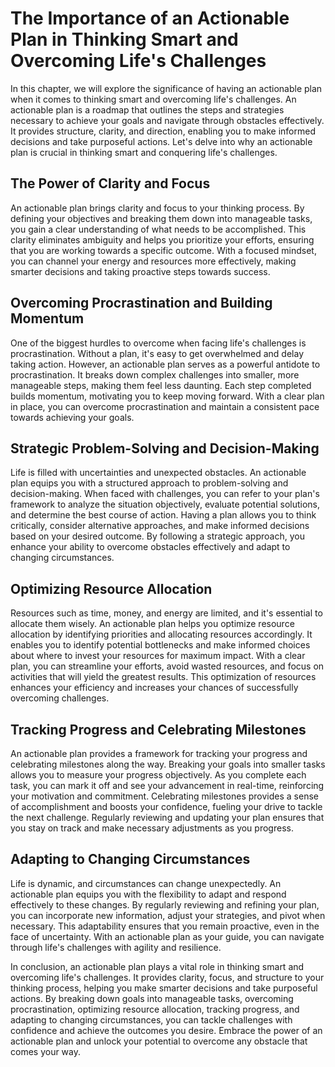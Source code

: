 The Importance of an Actionable Plan in Thinking Smart and Overcoming Life's Challenges
===================================================================================================

In this chapter, we will explore the significance of having an actionable plan when it comes to thinking smart and overcoming life's challenges. An actionable plan is a roadmap that outlines the steps and strategies necessary to achieve your goals and navigate through obstacles effectively. It provides structure, clarity, and direction, enabling you to make informed decisions and take purposeful actions. Let's delve into why an actionable plan is crucial in thinking smart and conquering life's challenges.

**The Power of Clarity and Focus**
----------------------------------

An actionable plan brings clarity and focus to your thinking process. By defining your objectives and breaking them down into manageable tasks, you gain a clear understanding of what needs to be accomplished. This clarity eliminates ambiguity and helps you prioritize your efforts, ensuring that you are working towards a specific outcome. With a focused mindset, you can channel your energy and resources more effectively, making smarter decisions and taking proactive steps towards success.

**Overcoming Procrastination and Building Momentum**
----------------------------------------------------

One of the biggest hurdles to overcome when facing life's challenges is procrastination. Without a plan, it's easy to get overwhelmed and delay taking action. However, an actionable plan serves as a powerful antidote to procrastination. It breaks down complex challenges into smaller, more manageable steps, making them feel less daunting. Each step completed builds momentum, motivating you to keep moving forward. With a clear plan in place, you can overcome procrastination and maintain a consistent pace towards achieving your goals.

**Strategic Problem-Solving and Decision-Making**
-------------------------------------------------

Life is filled with uncertainties and unexpected obstacles. An actionable plan equips you with a structured approach to problem-solving and decision-making. When faced with challenges, you can refer to your plan's framework to analyze the situation objectively, evaluate potential solutions, and determine the best course of action. Having a plan allows you to think critically, consider alternative approaches, and make informed decisions based on your desired outcome. By following a strategic approach, you enhance your ability to overcome obstacles effectively and adapt to changing circumstances.

**Optimizing Resource Allocation**
----------------------------------

Resources such as time, money, and energy are limited, and it's essential to allocate them wisely. An actionable plan helps you optimize resource allocation by identifying priorities and allocating resources accordingly. It enables you to identify potential bottlenecks and make informed choices about where to invest your resources for maximum impact. With a clear plan, you can streamline your efforts, avoid wasted resources, and focus on activities that will yield the greatest results. This optimization of resources enhances your efficiency and increases your chances of successfully overcoming challenges.

**Tracking Progress and Celebrating Milestones**
------------------------------------------------

An actionable plan provides a framework for tracking your progress and celebrating milestones along the way. Breaking your goals into smaller tasks allows you to measure your progress objectively. As you complete each task, you can mark it off and see your advancement in real-time, reinforcing your motivation and commitment. Celebrating milestones provides a sense of accomplishment and boosts your confidence, fueling your drive to tackle the next challenge. Regularly reviewing and updating your plan ensures that you stay on track and make necessary adjustments as you progress.

**Adapting to Changing Circumstances**
--------------------------------------

Life is dynamic, and circumstances can change unexpectedly. An actionable plan equips you with the flexibility to adapt and respond effectively to these changes. By regularly reviewing and refining your plan, you can incorporate new information, adjust your strategies, and pivot when necessary. This adaptability ensures that you remain proactive, even in the face of uncertainty. With an actionable plan as your guide, you can navigate through life's challenges with agility and resilience.

In conclusion, an actionable plan plays a vital role in thinking smart and overcoming life's challenges. It provides clarity, focus, and structure to your thinking process, helping you make smarter decisions and take purposeful actions. By breaking down goals into manageable tasks, overcoming procrastination, optimizing resource allocation, tracking progress, and adapting to changing circumstances, you can tackle challenges with confidence and achieve the outcomes you desire. Embrace the power of an actionable plan and unlock your potential to overcome any obstacle that comes your way.
